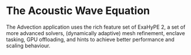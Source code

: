 # The Acoustic Wave Equation

The Advection application uses the rich feature set of ExaHyPE 2,
a set of more advanced solvers, (dynamically adaptive) mesh refinement,
enclave tasking, GPU offloading, and hints to achieve better performance and scaling behaviour.
